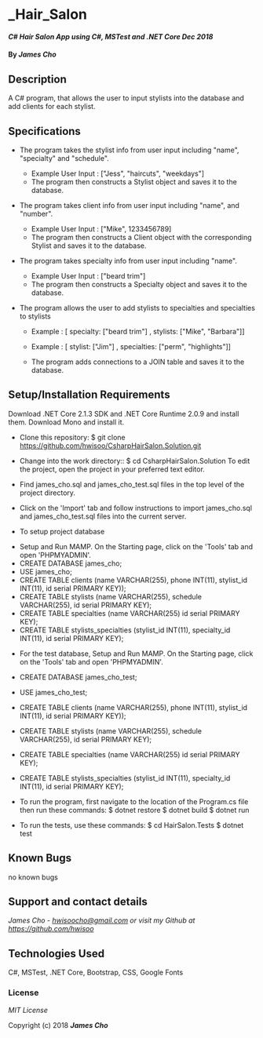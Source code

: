 # _Hair_Salon

#### _C# Hair Salon App using C#, MSTest and .NET Core Dec 2018_

#### By _**James Cho**_

## Description

A C# program, that allows the user to input stylists into the database and add clients for each stylist.

## Specifications
  * The program takes the stylist info from user input including "name", "specialty" and "schedule".
    - Example User Input : ["Jess", "haircuts", "weekdays"]
    - The program then constructs a Stylist object and saves it to the database.
   
  * The program takes client info from user input including "name", and "number".
    - Example User Input : ["Mike", 1233456789]
    - The program then constructs a Client object with the corresponding Stylist and saves it to the database.

  * The program takes specialty info from user input including "name".
    - Example User Input : ["beard trim"]
    - The program then constructs a Specialty object and saves it to the database.

  * The program allows the user to add stylists to specialties and specialties to stylists
    - Example : [ specialty: ["beard trim"] , stylists: ["Mike", "Barbara"]]
    - Example : [ stylist: ["Jim"] , specialties: ["perm", "highlights"]]

    - The program adds connections to a JOIN table and saves it to the database.


## Setup/Installation Requirements

Download .NET Core 2.1.3 SDK and .NET Core Runtime 2.0.9 and install them. Download Mono and install it.

* Clone this repository: $ git clone https://github.com/hwisoo/CsharpHairSalon.Solution.git
* Change into the work directory:: $ cd CsharpHairSalon.Solution
To edit the project, open the project in your preferred text editor.
* Find james_cho.sql and james_cho_test.sql files in the top level of the project directory.
* Click on the 'Import' tab and follow instructions to import james_cho.sql and james_cho_test.sql files into the current server.

* To setup project database
- Setup and Run MAMP. On the Starting page, click on the 'Tools' tab and open 'PHPMYADMIN'.
- CREATE DATABASE james_cho;
- USE james_cho;
- CREATE TABLE clients (name VARCHAR(255), phone INT(11), stylist_id INT(11), id serial PRIMARY KEY));
- CREATE TABLE stylists (name VARCHAR(255), schedule VARCHAR(255), id serial PRIMARY KEY);
- CREATE TABLE specialties (name VARCHAR(255) id serial PRIMARY KEY);
- CREATE TABLE stylists_specialties (stylist_id INT(11), specialty_id INT(11), id serial PRIMARY KEY);


* For the test database, Setup and Run MAMP. On the Starting page, click on the 'Tools' tab and open 'PHPMYADMIN'.
* CREATE DATABASE james_cho_test;
* USE james_cho_test;
* CREATE TABLE clients (name VARCHAR(255), phone INT(11), stylist_id INT(11), id serial PRIMARY KEY));
* CREATE TABLE stylists (name VARCHAR(255), schedule VARCHAR(255), id serial PRIMARY KEY);
* CREATE TABLE specialties (name VARCHAR(255) id serial PRIMARY KEY);
* CREATE TABLE stylists_specialties (stylist_id INT(11), specialty_id INT(11), id serial PRIMARY KEY);


* To run the program, first navigate to the location of the Program.cs file then run these commands: $ dotnet restore $ dotnet build $ dotnet run

* To run the tests, use these commands: $ cd HairSalon.Tests $ dotnet test




## Known Bugs

no known bugs

## Support and contact details

_James Cho - hwisoocho@gmail.com or visit my Github at https://github.com/hwisoo_

## Technologies Used

C#, MSTest, .NET Core, Bootstrap, CSS, Google Fonts

### License

*MIT License*

Copyright (c) 2018 **_James Cho_**